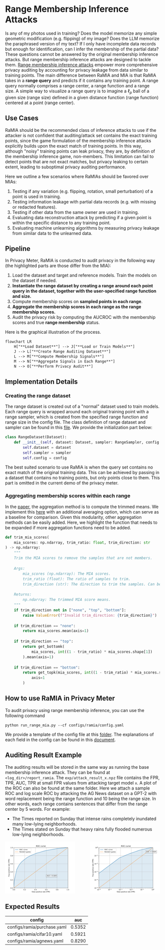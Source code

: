 # Range Membership Inference Attacks
Is any of my photos used in training? Does the model memorize any simple geometric modification (e.g. flipping) of my image? Does the LLM memorize the paraphrased version of my text? If I only have incomplete data records but enough for identification, can I infer the membership of the partial data? These questions cannot be answered by the original membership inference attacks. But range membership inference attacks are designed to tackle them. [Range membership inference attacks](https://arxiv.org/pdf/2408.05131) empower more comprehensive privacy auditing by accounting for privacy leakage from data similar to training points. The main difference between RaMIA and MIA is that RaMIA takes in a **range query** and predicts if it contains any training point. A range query normally comprises a range center, a range function and a range size. A simple way to visualize a range query is to imagine a $\ell_p$ ball of a given size (range size) defined in a given distance function (range function) centered at a point (range center).

## Use Cases
RaMIA should be the recommended class of inference attacks to use if the attacker is not confident that auditing/attack set contains the exact training points, since the game formulation of the membership inference attacks explicitly builds upon the exact match of training points. In this way, although "noisy" training points can leak privacy, they are, by definition of the membership inference game, non-members. This limitation can fail to detect points that are not exact matches, but privacy leaking to certain extent, leading to suboptimal privacy auditing performance. 

Here we outline a few scenarios where RaMIAs should be favored over MIAs:
1. Testing if any variation (e.g. flipping, rotation, small perturbation) of a point is used in training.
2. Testing information leakage with partial data records (e.g. with missing or redacted features).
3. Testing if other data from the same owner are used in training.
4. Evaluating data reconstruction attack by predicting if a given point is within the specific distance to any training point.
5. Evaluating machine unlearning algorithms by measuring privacy leakage from similar data to the unlearned data.

## Pipeline
In Privacy Meter, RaMIA is conducted to audit privacy in the following way (the highlighted parts are those differ from the MIA):
1. Load the dataset and target and reference models. Train the models on the dataset if needed.
2. **Instantiate the range dataset by creating a range around each point query in the dataset, together with the user-specified range function and size.**
3. Compute membership scores on **sampled points in each range**.
4. **Aggregate the membership scores in each range as the range membership scores.**
5. Audit the privacy risk by computing the AUCROC with the membership scores and true **range membership** status.

Here is the graphical illustration of the process.

```mermaid
flowchart LR
    H["**Load Dataset**"] --> J["**Load or Train Models**"]
    J --> L["**Create Range Auditing Dataset**"]
    L --> M["**Compute Membership Signals**"]
    M --> N["**Aggregate Signals in Each Range**"]
    N --> O["**Perform Privacy Audit**"]
```

## Implementation Details
### Creating the range dataset
The range dataset is created out of a "normal" dataset used to train models. Each range query is wrapped around each original training point with a range sampler, which is created from the specified range function and range size in the config file. The class definition of range dataset and sampler can be found in this [file](../dataset/range_dataset.py). We provide the initialization part below:
```python
class RangeDataset(Dataset):
    def __init__(self, dataset: Dataset, sampler: RangeSampler, config: dict):
        self.dataset = dataset
        self.sampler = sampler
        self.config = config
```

The best suited scenario to use RaMIA is when the query set contains no exact match of the original training data. This can be achieved by passing in a dataset that contains no training points, but only points close to them. This part is omitted in the current demo of the privacy meter.


### Aggregating membership scores within each range
In the [paper](https://arxiv.org/pdf/2408.05131), the aggregation method is to compute the trimmed means. We implement this [here](../modules/ramia/ramia_scores.py) with an additional averaging option, which can serve as a baseline for comparison. Given this modularity, other aggregation methods can be easily added. Here, we highlight the function that needs to be expanded if more aggregation functions need to be added.
```python
def trim_mia_scores(
    mia_scores: np.ndarray, trim_ratio: float, trim_direction: str
) -> np.ndarray:
    """
    Trim the MIA scores to remove the samples that are not members.

    Args:
        mia_scores (np.ndarray): The MIA scores.
        trim_ratio (float): The ratio of samples to trim.
        trim_direction (str): The direction to trim the samples. Can be "none", "top", or "bottom".

    Returns:
        np.ndarray: The trimmed MIA score means.
    """
    if trim_direction not in ["none", "top", "bottom"]:
        raise ValueError(f"Invalid trim_direction: {trim_direction}")

    if trim_direction == "none":
        return mia_scores.mean(axis=1)

    if trim_direction == "top":
        return get_bottomk(
            mia_scores, int((1 - trim_ratio) * mia_scores.shape[1])
        ).mean(axis=1)

    if trim_direction == "bottom":
        return get_topk(mia_scores, int((1 - trim_ratio) * mia_scores.shape[1])).mean(
            axis=1
        )
```

## How to use RaMIA in Privacy Meter
To audit privacy using range membership inference, you can use the following command
```
python run_range_mia.py --cf configs/ramia/config.yaml
```
We provide a template of the config file at this [folder](../configs/ramia/). The explanations of each field in the config can be found in this [document](../configs/ramia/README.md).

## Auditing Result Example
The auditing results will be stored in the same way as running the base membership inference attack. They can be found at `<log_dir>/report_ramia`. The `exp/attack_result_x.npz` file contains the FPR, TPR, AUC, TPR at small FPR values from attacking target model `x`. A plot of the ROC can also be found at the same folder. Here we attach a sample ROC and log scale ROC by attacking the AG News dataset on a GPT-2 with word replacement being the range function and 10 being the range size. In other words, each range contains sentences that differ from the range center by 5 words. For example:
- The Times reported on Sunday that intense rains completely inundated many low-lying neighborhoods.
- The Times stated on Sunday that heavy rains fully flooded numerous low-lying neighborhoods.

<div style="display: flex; justify-content: space-between;">
    <img src="images/ramia_demo_agnews_roc.png" alt="ROC" width="45%">
    <img src="images/ramia_demo_agnews_logroc.png.png" alt="Log ROC" width="45%">
</div>


## Expected Results
| config | auc |
|--------|-----|
| configs/ramia/purchase.yaml     |  0.5352  |
| configs/ramia/cifar10.yaml      |  0.5921  |
| configs/ramia/agnews.yaml       |  0.8290  |